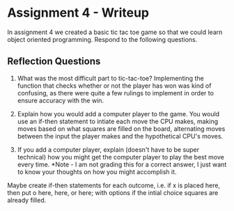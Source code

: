 # Assignment 4 - Writeup

In assignment 4 we created a basic tic tac toe game so that we could learn object oriented programming. Respond to the following questions.

## Reflection Questions

1. What was the most difficult part to tic-tac-toe?
Implementing the function that checks whether or not the player has won was kind of confusing, as there were quite a few rulings to implement in order to ensure accuracy with the win.

2. Explain how you would add a computer player to the game.
You would use an if-then statement to intiate each move the CPU makes, making moves based on what squares are filled on the board, alternating moves between the input the player makes and the hypothetical CPU's moves.

3. If you add a computer player, explain (doesn't have to be super technical) how you might get the computer player to play the best move every time. *Note - I am not grading this for a correct answer, I just want to know your thoughts on how you might accomplish it.

Maybe create if-then statements for each outcome, i.e. if x is placed here, then put o here, here, or here; with options if the intial choice squares are already filled.